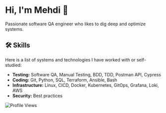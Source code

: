 <link rel="stylesheet" href="https://cdnjs.cloudflare.com/ajax/libs/font-awesome/6.0.0-beta3/css/all.min.css">

# Hi, I'm Mehdi 👋

Passionate software QA engineer who likes to dig deep and optimize systems.

## 🛠 Skills
Here is a list of systems and technologies I have worked with or self-studied:
- **Testing:** Software QA, Manual Testing, BDD, TDD, Postman API, Cypress 
- **Coding:** Git, Python, SQL, Terraform, Ansible, Bash
- **Infrastructure:** Linux, CICD, Docker, Kubernetes, GitOps, Grafana, Loki, AWS
- **Security:** Best practices

![Profile Views](https://komarev.com/ghpvc/?username=memor24&color=blue)
